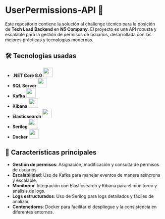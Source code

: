 # UserPermissions-API 🚀

Este repositorio contiene la solución al challenge técnico para la posición de **Tech Lead Backend** en **N5 Company**. El proyecto es una API robusta y escalable para la gestión de permisos de usuarios, desarrollada con las mejores prácticas y tecnologías modernas.

## 🛠️ Tecnologías usadas
- **.NET Core 8.0** <img src="https://cdn.jsdelivr.net/gh/devicons/devicon/icons/dotnetcore/dotnetcore-original.svg" width="30"/>
- **SQL Server** <img src="https://cdn.jsdelivr.net/gh/devicons/devicon/icons/microsoftsqlserver/microsoftsqlserver-plain-wordmark.svg" width="30"/>
- **Kafka** <img src="https://cdn.jsdelivr.net/gh/devicons/devicon/icons/apachekafka/apachekafka-original-wordmark.svg" width="30"/>
- **Kibana** <img src="https://cdn.jsdelivr.net/gh/devicons/devicon/icons/kibana/kibana-original-wordmark.svg" width="30"/>
- **Elasticsearch** <img src="https://cdn.jsdelivr.net/gh/devicons/devicon/icons/elasticsearch/elasticsearch-original-wordmark.svg" width="30"/>
- **Serilog** <img src="https://serilog.net/images/serilog-extension-nuget.png" width="30"/>
- **Docker** <img src="https://cdn.jsdelivr.net/gh/devicons/devicon/icons/docker/docker-original-wordmark.svg" width="30"/>

## 🚀 Características principales
- **Gestión de permisos**: Asignación, modificación y consulta de permisos de usuarios.
- **Escalabilidad**: Uso de Kafka para manejar eventos de manera asíncrona y escalable.
- **Monitoreo**: Integración con Elasticsearch y Kibana para el monitoreo y análisis de logs.
- **Logs estructurados**: Uso de Serilog para logs detallados y fáciles de analizar.
- **Contenedores**: Docker para facilitar el despliegue y la consistencia en diferentes entornos.
